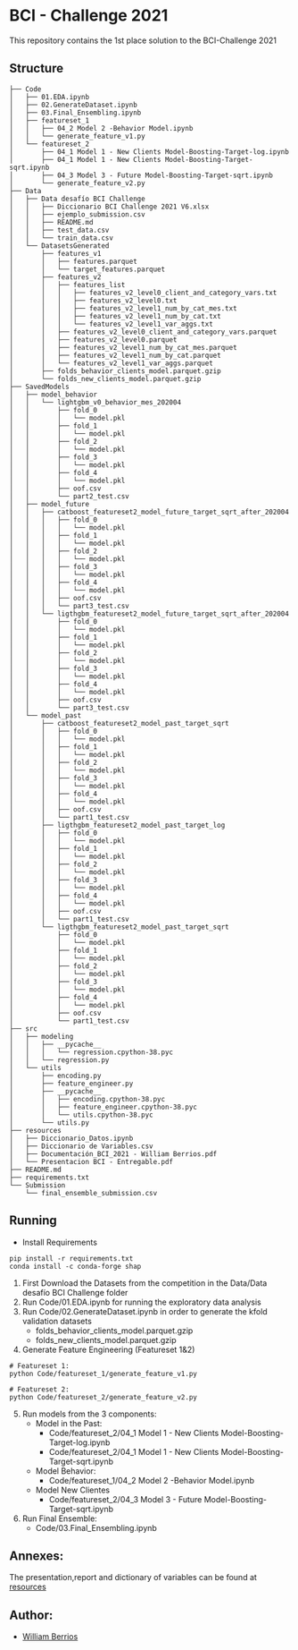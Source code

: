 # BCI - Challenge 2021
This repository contains the 1st place solution to the BCI-Challenge 2021



## Structure 


```
├── Code
│   ├── 01.EDA.ipynb
│   ├── 02.GenerateDataset.ipynb
│   ├── 03.Final_Ensembling.ipynb
│   ├── featureset_1
│   │   ├── 04_2 Model 2 -Behavior Model.ipynb
│   │   └── generate_feature_v1.py
│   └── featureset_2
│       ├── 04_1 Model 1 - New Clients Model-Boosting-Target-log.ipynb
│       ├── 04_1 Model 1 - New Clients Model-Boosting-Target-sqrt.ipynb
│       ├── 04_3 Model 3 - Future Model-Boosting-Target-sqrt.ipynb
│       └── generate_feature_v2.py
├── Data
│   ├── Data desafío BCI Challenge
│   │   ├── Diccionario BCI Challenge 2021 V6.xlsx
│   │   ├── ejemplo_submission.csv
│   │   ├── README.md
│   │   ├── test_data.csv
│   │   └── train_data.csv
│   └── DatasetsGenerated
│       ├── features_v1
│       │   ├── features.parquet
│       │   └── target_features.parquet
│       ├── features_v2
│       │   ├── features_list
│       │   │   ├── features_v2_level0_client_and_category_vars.txt
│       │   │   ├── features_v2_level0.txt
│       │   │   ├── features_v2_level1_num_by_cat_mes.txt
│       │   │   ├── features_v2_level1_num_by_cat.txt
│       │   │   └── features_v2_level1_var_aggs.txt
│       │   ├── features_v2_level0_client_and_category_vars.parquet
│       │   ├── features_v2_level0.parquet
│       │   ├── features_v2_level1_num_by_cat_mes.parquet
│       │   ├── features_v2_level1_num_by_cat.parquet
│       │   └── features_v2_level1_var_aggs.parquet
│       ├── folds_behavior_clients_model.parquet.gzip
│       └── folds_new_clients_model.parquet.gzip
├── SavedModels
│   ├── model_behavior
│   │   └── lightgbm_v0_behavior_mes_202004
│   │       ├── fold_0
│   │       │   └── model.pkl
│   │       ├── fold_1
│   │       │   └── model.pkl
│   │       ├── fold_2
│   │       │   └── model.pkl
│   │       ├── fold_3
│   │       │   └── model.pkl
│   │       ├── fold_4
│   │       │   └── model.pkl
│   │       ├── oof.csv
│   │       └── part2_test.csv
│   ├── model_future
│   │   ├── catboost_featureset2_model_future_target_sqrt_after_202004
│   │   │   ├── fold_0
│   │   │   │   └── model.pkl
│   │   │   ├── fold_1
│   │   │   │   └── model.pkl
│   │   │   ├── fold_2
│   │   │   │   └── model.pkl
│   │   │   ├── fold_3
│   │   │   │   └── model.pkl
│   │   │   ├── fold_4
│   │   │   │   └── model.pkl
│   │   │   ├── oof.csv
│   │   │   └── part3_test.csv
│   │   └── ligthgbm_featureset2_model_future_target_sqrt_after_202004
│   │       ├── fold_0
│   │       │   └── model.pkl
│   │       ├── fold_1
│   │       │   └── model.pkl
│   │       ├── fold_2
│   │       │   └── model.pkl
│   │       ├── fold_3
│   │       │   └── model.pkl
│   │       ├── fold_4
│   │       │   └── model.pkl
│   │       ├── oof.csv
│   │       └── part3_test.csv
│   └── model_past
│       ├── catboost_featureset2_model_past_target_sqrt
│       │   ├── fold_0
│       │   │   └── model.pkl
│       │   ├── fold_1
│       │   │   └── model.pkl
│       │   ├── fold_2
│       │   │   └── model.pkl
│       │   ├── fold_3
│       │   │   └── model.pkl
│       │   ├── fold_4
│       │   │   └── model.pkl
│       │   ├── oof.csv
│       │   └── part1_test.csv
│       ├── ligthgbm_featureset2_model_past_target_log
│       │   ├── fold_0
│       │   │   └── model.pkl
│       │   ├── fold_1
│       │   │   └── model.pkl
│       │   ├── fold_2
│       │   │   └── model.pkl
│       │   ├── fold_3
│       │   │   └── model.pkl
│       │   ├── fold_4
│       │   │   └── model.pkl
│       │   ├── oof.csv
│       │   └── part1_test.csv
│       └── ligthgbm_featureset2_model_past_target_sqrt
│           ├── fold_0
│           │   └── model.pkl
│           ├── fold_1
│           │   └── model.pkl
│           ├── fold_2
│           │   └── model.pkl
│           ├── fold_3
│           │   └── model.pkl
│           ├── fold_4
│           │   └── model.pkl
│           ├── oof.csv
│           └── part1_test.csv
├── src
│   ├── modeling
│   │   ├── __pycache__
│   │   │   └── regression.cpython-38.pyc
│   │   └── regression.py
│   └── utils
│       ├── encoding.py
│       ├── feature_engineer.py
│       ├── __pycache__
│       │   ├── encoding.cpython-38.pyc
│       │   ├── feature_engineer.cpython-38.pyc
│       │   └── utils.cpython-38.pyc
│       └── utils.py
├── resources
│   ├── Diccionario_Datos.ipynb
│   ├── Diccionario de Variables.csv
│   ├── Documentación_BCI_2021 - William Berrios.pdf
│   └── Presentacion BCI - Entregable.pdf
├── README.md
├── requirements.txt
└── Submission
    └── final_ensemble_submission.csv
```


## Running


+ Install Requirements
```
pip install -r requirements.txt
conda install -c conda-forge shap
```

1. First Download the Datasets from the competition in the Data/Data desafío BCI Challenge folder
2. Run Code/01.EDA.ipynb for running the exploratory data analysis
3. Run Code/02.GenerateDataset.ipynb in order to generate the kfold validation datasets
    + folds_behavior_clients_model.parquet.gzip
    + folds_new_clients_model.parquet.gzip
4. Generate Feature Engineering (Featureset 1&2) 
```
# Featureset 1:
python Code/featureset_1/generate_feature_v1.py
```
```
# Featureset 2:
python Code/featureset_2/generate_feature_v2.py
```
5. Run models from the 3 components:
    + Model in the Past:
        + Code/featureset_2/04_1 Model 1 - New Clients Model-Boosting-Target-log.ipynb
        + Code/featureset_2/04_1 Model 1 - New Clients Model-Boosting-Target-sqrt.ipynb
    + Model Behavior:
        + Code/featureset_1/04_2 Model 2 -Behavior Model.ipynb
    + Model New Clientes
        + Code/featureset_2/04_3 Model 3 - Future Model-Boosting-Target-sqrt.ipynb
6. Run Final Ensemble:
    + Code/03.Final_Ensembling.ipynb


## Annexes:

The presentation,report and dictionary of variables can be found at [resources](https://github.com/williamberrios/BCI-Challenge-2021/tree/master/resources)


## Author:
+ [William Berrios](https://williamberrios.github.io/)

